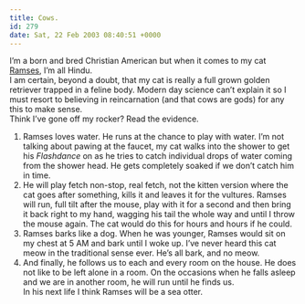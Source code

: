 ```yaml
---
title: Cows.
id: 279
date: Sat, 22 Feb 2003 08:40:51 +0000
---
```


I’m a born and bred Christian American but when it comes to my cat [Ramses](http://www.gregstorey.com/airbag/archives/000128.shtml), I’m all Hindu.  
 I am certain, beyond a doubt, that my cat is really a full grown golden retriever trapped in a feline body. Modern day science can’t explain it so I must resort to believing in reincarnation (and that cows are gods) for any this to make sense.  
 Think I’ve gone off my rocker? Read the evidence.  
 1. Ramses loves water. He runs at the chance to play with water. I’m not talking about pawing at the faucet, my cat walks into the shower to get his *Flashdance* on as he tries to catch individual drops of water coming from the shower head. He gets completely soaked if we don’t catch him in time.  
 2. He will play fetch non-stop, real fetch, not the kitten version where the cat goes after something, kills it and leaves it for the vultures. Ramses will run, full tilt after the mouse, play with it for a second and then bring it back right to my hand, wagging his tail the whole way and until I throw the mouse again. The cat would do this for hours and hours if he could.  
 3. Ramses barks like a dog. When he was younger, Ramses would sit on my chest at 5 AM and bark until I woke up. I’ve never heard this cat meow in the traditional sense ever. He’s all bark, and no meow.  
 4. And finally, he follows us to each and every room on the house. He does not like to be left alone in a room. On the occasions when he falls asleep and we are in another room, he will run until he finds us.  
 In his next life I think Ramses will be a sea otter.


